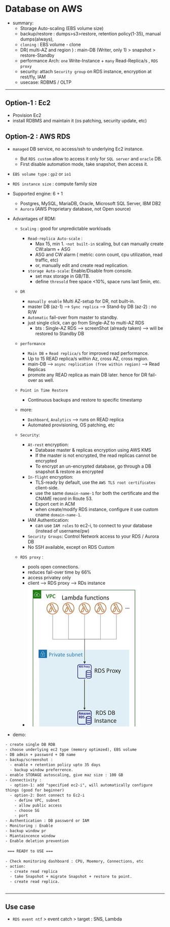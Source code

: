 # Database on AWS

- summary:
  - Storage Auto-scaling (EBS volume size)
  - backup/restore : dumps>s3>restore, retention policy(1-35), manual dumps(always), 
  - `cloning` : EBS volume - clone
  - DR( multi-AZ and region ) : main-DB (Writer, only 1) > snapshot > restore-Standby  
  - performance Arch: `one` Write-Instance + `many` Read-Replica/s , `RDS proxy`
  - security: attach `Security group` on RDS instance, encryption at rest/fly, IAM 
  - usecase: RDBMS / OLTP 
---
## Option-1 : Ec2
- Provision Ec2
- install RDBMS and maintain it (os patching, security update, etc)

## Option-2 : AWS RDS
- `managed` DB service, no access/ssh to underlying Ec2 instance.
  - But `RDS custom` allow to access it  only for `SQL server` and `oracle` DB.
  - First disable automation mode, take snapshot, then access it.
- `EBS volume type` : `gp2` or `io1`
- `RDS instance size` : compute family size
- Supported engine: 6 + 1 
  - Postgres, MySQL, MariaDB, Oracle, Microsoft SQL Server, IBM DB2
  - `Aurora` (AWS Proprietary database, not Open source)
- Advantages of RDM:
  - `Scaling` : good for unpredictable workloads
    - `Read-replica Auto-scale` : 
      - Max 15, min 1.
      -`not built-in` scaling, but can manually create CW:alarm + ASG
      - ASG and CW alarm ( metric: conn count, cpu utilization, read traffic, etc)
      - or, manually edit and create read replication.
    - `storage Auto-scale`: Enable/Disable from console.
      - set max storage in GB/TB.
      - define `thresold` free space <10%, space runs last 5min, etc.
  - `DR`
    - `manually enable` Multi AZ-setup for DR, not built-in.
    - master DB (az-1) --> `Sync replica` --> Stand-by DB (az-2) : no R/W
    - `Automatic` fail-over from master to standby.
    - just single click, can go from Single-AZ to multi-AZ RDS
      - bts : Single-AZ RDS --> screenShot (already taken) --> will be restored to Standby DB
  - `performance` 
    - `Main DB` + `Read replica/s` for improved read performance.
    - Up to 15 READ replica/s within Az, cross AZ, cross region.
    - main-DB --> `async replication (free within region)` --> Read Replicas
    - promote any READ replica as main DB later. hence for DR fail-over as well.
  - `Point in Time Restore`
    - Continuous backups and restore to specific timestamp
  - more:
    - `Dashboard`, `Analytics`  --> runs on READ replica
    - Automated provisioning, OS patching, etc
  - `Security`:
    - `At-rest` encryption:
      - Database master & replicas encryption using AWS KMS
      - If the master is not encrypted, the read replicas cannot be encrypted
      - To encrypt an un-encrypted database, go through a DB snapshot & restore as encrypted
    - `In-flight` encryption: 
      - TLS-ready by default, use the `AWS TLS root certificates` client-side.
      - use the same `domain-name-1` for both the certificate and the CNAME record in Route 53.
      - Export cert in ACM 
      - when create/modify RDS instance, configure it use custom  cname `domain-name-1`.
    - IAM Authentication: 
      - can use `IAM roles` to ec2-i, to connect to your database (instead of username/pw)
    - `Security Groups`: Control Network access to your RDS / Aurora DB
    - No SSH available, except on RDS Custom

  - `RDS proxy` : 
    - pools open connections.
    - reduces fail-over time by 66%
    - access privatey only
    - client --> RDS proxy --> RDs instance
    - ![img.png](../99_img/db/img_5.png)
    
- demo:
```
- create single DB RDB
- choose underlying ec2 type (memory optimzed), EBS volume
- DB admin + password + DB name
- backup/screenshot : 
  - enable + retention policy upto 35 days
  - backup window preferrence.
- enable STORAGE autoscaling, give maz size : 100 GB
- Connectivity : 
  - option-1: add "specified ec2-i", will automatically configure things (good for beginner)
  - option-2: Dont connect to Ec2-i
    - define VPC, subnet
    - allow public access
    - choose SG
    - port 
- Authentication : DB password or IAM
- Monitoring : Enable
- backup window pr
- Miantaincence window
- Enable deletion prevention 

 === READY to USE ===
 
- Check monitoring dashboard : CPU, Moemory, Connections, etc
- action:
  - create read replica
  - take Snapshot + migrate Snapshot + restore to point.
  - create read replica.
 
```
---
## Use case
- `RDS event ntf` > event catch > target : SNS, Lambda